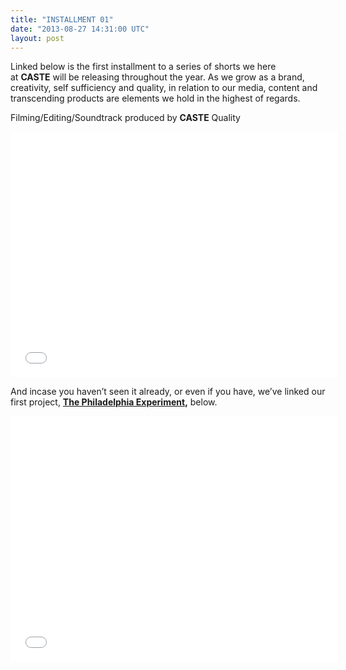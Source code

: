 ```yaml
---
title: "INSTALLMENT 01"
date: "2013-08-27 14:31:00 UTC"
layout: post
---
```


<p class="p1">Linked below is the first installment to a series of shorts we here at <strong>CASTE</strong> will be releasing throughout the year. As we grow as a brand, creativity, self sufficiency and quality, in relation to our media, content and transcending products are elements we hold in the highest of regards.</p>

<p class="p1">Filming/Editing/Soundtrack produced by <strong>CASTE</strong> Quality </p>

<p><iframe frameborder="0" height="393" src="//player.vimeo.com/video/73152136" width="524"></iframe></p>
<p>And incase you haven&#8217;t seen it already, or even if you have, we&#8217;ve linked our first project, <strong><a href="http://www.castequality.com/#/project?media">The Philadelphia Experiment</a>,</strong> below. </p>
<p><iframe frameborder="0" height="393" src="//player.vimeo.com/video/61014435" width="524"></iframe></p>
